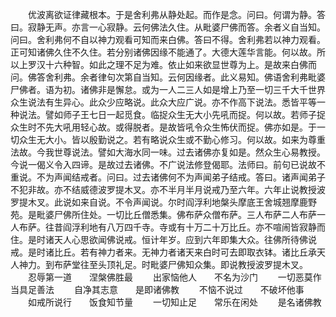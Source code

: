 <!-- { "loadSidebar": true } -->
　　优波离欲证律藏根本。于是舍利弗从静处起。而作是念。问曰。何谓为静。答曰。寂静无声。亦言一心寂静。云何佛法久住。从毗婆尸佛而答。余者义自当知。问曰。舍利弗何不自以神力观看可知而来白佛。答曰不得。舍利弗若以神力观看。正可知诸佛久住不久住。若分别诸佛因缘不能通了。大德大莲华言能。何以故。所以上罗汉十六种智。如此之理不足为难。依止如来欲显世尊为上。是故来白佛而问。佛答舍利弗。余者律句次第自当知。云何因缘者。此义易知。佛语舍利弗毗婆尸佛者。语为初。诸佛非是懈怠。或为一人二三人如是增上乃至一切三千大千世界众生说法有生异心。此众少应略说。此众大应广说。亦不作高下说法。悉皆平等一种说法。譬如师子王七日一起觅食。临捉众生无大小先吼而捉。何以故。若师子捉众生时不先大吼用轻心故。或得脱者。是故皆吼令众生怖伏而捉。佛亦如是。于一切众生无大小。皆以殷勤说之。若有略说众生或不勤心修习。何以故。如来为尊重法故。今我世尊说法。譬如大海水同一味。过去诸佛亦复如是。然众生心易教授。今说一偈义令入四谛。是故过去诸佛。不广说法修登偈耶。法师曰。前句已说故不重说。不为声闻结戒者。问曰。过去诸佛何不为声闻弟子结戒。答曰。诸声闻弟子不犯非故。亦不结威德波罗提木叉。亦不半月半月说戒乃至六年。六年止说教授波罗提木叉。此说如来自说。不令声闻说。尔时阎浮利地槃头摩底王舍城翘摩鹿野苑。是毗婆尸佛所住处。一切比丘僧悉集。佛布萨众僧布萨。三人布萨二人布萨一人布萨。往昔阎浮利地有八万四千寺。寺或有十万二十万比丘。亦不喧闹皆寂静而住。是时诸天人心思欲闻佛说戒。恒计年岁。应到六年即集大众。往佛所待佛说戒。是时诸比丘。若有神力者来。无神力者诸天来白时可去即取衣钵。诸比丘承天人神力。到布萨堂往至头顶礼足。时毗婆尸佛知众集。即说教授波罗提木叉。
　　忍辱第一道　　涅槃佛胜最
　　出家恼他人　　不名为沙门
　　一切恶莫作　　当具足善法
　　自净其志意　　是即诸佛教
　　不恼不说过　　不破坏他事
　　如戒所说行　　饭食知节量
　　一切知止足　　常乐在闲处
　　是名诸佛教


